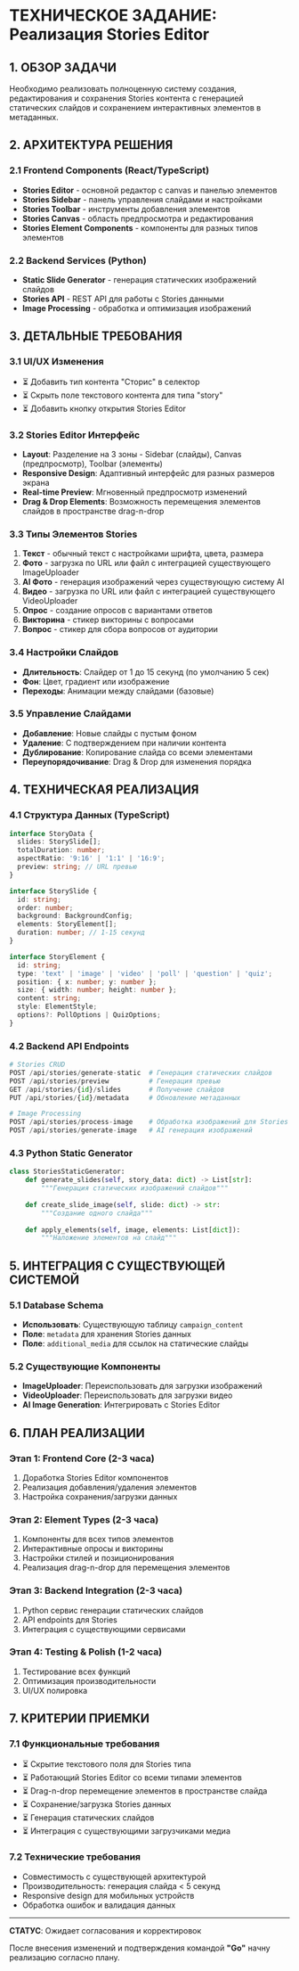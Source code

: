 # ТЕХНИЧЕСКОЕ ЗАДАНИЕ: Реализация Stories Editor

## 1. ОБЗОР ЗАДАЧИ
Необходимо реализовать полноценную систему создания, редактирования и сохранения Stories контента с генерацией статических слайдов и сохранением интерактивных элементов в метаданных.

## 2. АРХИТЕКТУРА РЕШЕНИЯ

### 2.1 Frontend Components (React/TypeScript)
- **Stories Editor** - основной редактор с canvas и панелью элементов
- **Stories Sidebar** - панель управления слайдами и настройками
- **Stories Toolbar** - инструменты добавления элементов
- **Stories Canvas** - область предпросмотра и редактирования
- **Stories Element Components** - компоненты для разных типов элементов

### 2.2 Backend Services (Python)
- **Static Slide Generator** - генерация статических изображений слайдов
- **Stories API** - REST API для работы с Stories данными
- **Image Processing** - обработка и оптимизация изображений

## 3. ДЕТАЛЬНЫЕ ТРЕБОВАНИЯ

### 3.1 UI/UX Изменения
- ⏳ Добавить тип контента "Сторис" в селектор
- ⏳ Скрыть поле текстового контента для типа "story"
- ⏳ Добавить кнопку открытия Stories Editor

### 3.2 Stories Editor Интерфейс
- **Layout**: Разделение на 3 зоны - Sidebar (слайды), Canvas (предпросмотр), Toolbar (элементы)
- **Responsive Design**: Адаптивный интерфейс для разных размеров экрана
- **Real-time Preview**: Мгновенный предпросмотр изменений
- **Drag & Drop Elements**: Возможность перемещения элементов слайдов в пространстве drag-n-drop

### 3.3 Типы Элементов Stories
1. **Текст** - обычный текст с настройками шрифта, цвета, размера
2. **Фото** - загрузка по URL или файл с интеграцией существующего ImageUploader
3. **AI Фото** - генерация изображений через существующую систему AI
4. **Видео** - загрузка по URL или файл с интеграцией существующего VideoUploader
5. **Опрос** - создание опросов с вариантами ответов
6. **Викторина** - стикер викторины с вопросами
7. **Вопрос** - стикер для сбора вопросов от аудитории

### 3.4 Настройки Слайдов
- **Длительность**: Слайдер от 1 до 15 секунд (по умолчанию 5 сек)
- **Фон**: Цвет, градиент или изображение
- **Переходы**: Анимации между слайдами (базовые)

### 3.5 Управление Слайдами
- **Добавление**: Новые слайды с пустым фоном
- **Удаление**: С подтверждением при наличии контента
- **Дублирование**: Копирование слайда со всеми элементами
- **Переупорядочивание**: Drag & Drop для изменения порядка

## 4. ТЕХНИЧЕСКАЯ РЕАЛИЗАЦИЯ

### 4.1 Структура Данных (TypeScript)
```typescript
interface StoryData {
  slides: StorySlide[];
  totalDuration: number;
  aspectRatio: '9:16' | '1:1' | '16:9';
  preview: string; // URL превью
}

interface StorySlide {
  id: string;
  order: number;
  background: BackgroundConfig;
  elements: StoryElement[];
  duration: number; // 1-15 секунд
}

interface StoryElement {
  id: string;
  type: 'text' | 'image' | 'video' | 'poll' | 'question' | 'quiz';
  position: { x: number; y: number };
  size: { width: number; height: number };
  content: string;
  style: ElementStyle;
  options?: PollOptions | QuizOptions;
}
```

### 4.2 Backend API Endpoints
```python
# Stories CRUD
POST /api/stories/generate-static  # Генерация статических слайдов
POST /api/stories/preview          # Генерация превью
GET /api/stories/{id}/slides       # Получение слайдов
PUT /api/stories/{id}/metadata     # Обновление метаданных

# Image Processing
POST /api/stories/process-image    # Обработка изображений для Stories
POST /api/stories/generate-image   # AI генерация изображений
```

### 4.3 Python Static Generator
```python
class StoriesStaticGenerator:
    def generate_slides(self, story_data: dict) -> List[str]:
        """Генерация статических изображений слайдов"""
        
    def create_slide_image(self, slide: dict) -> str:
        """Создание одного слайда"""
        
    def apply_elements(self, image, elements: List[dict]):
        """Наложение элементов на слайд"""
```

## 5. ИНТЕГРАЦИЯ С СУЩЕСТВУЮЩЕЙ СИСТЕМОЙ

### 5.1 Database Schema
- **Использовать**: Существующую таблицу `campaign_content`
- **Поле**: `metadata` для хранения Stories данных
- **Поле**: `additional_media` для ссылок на статические слайды

### 5.2 Существующие Компоненты
- **ImageUploader**: Переиспользовать для загрузки изображений
- **VideoUploader**: Переиспользовать для загрузки видео
- **AI Image Generation**: Интегрировать с Stories Editor

## 6. ПЛАН РЕАЛИЗАЦИИ

### Этап 1: Frontend Core (2-3 часа)
1. Доработка Stories Editor компонентов
2. Реализация добавления/удаления элементов
3. Настройка сохранения/загрузки данных

### Этап 2: Element Types (2-3 часа)
1. Компоненты для всех типов элементов
2. Интерактивные опросы и викторины
3. Настройки стилей и позиционирования
4. Реализация drag-n-drop для перемещения элементов

### Этап 3: Backend Integration (2-3 часа)
1. Python сервис генерации статических слайдов
2. API endpoints для Stories
3. Интеграция с существующими сервисами

### Этап 4: Testing & Polish (1-2 часа)
1. Тестирование всех функций
2. Оптимизация производительности
3. UI/UX полировка

## 7. КРИТЕРИИ ПРИЕМКИ

### 7.1 Функциональные требования
- ⏳ Скрытие текстового поля для Stories типа
- ⏳ Работающий Stories Editor со всеми типами элементов
- ⏳ Drag-n-drop перемещение элементов в пространстве слайда
- ⏳ Сохранение/загрузка Stories данных
- ⏳ Генерация статических слайдов
- ⏳ Интеграция с существующими загрузчиками медиа

### 7.2 Технические требования
- Совместимость с существующей архитектурой
- Производительность: генерация слайда < 5 секунд
- Responsive design для мобильных устройств
- Обработка ошибок и валидация данных

---

**СТАТУС**: Ожидает согласования и корректировок

После внесения изменений и подтверждения командой **"Go"** начну реализацию согласно плану.